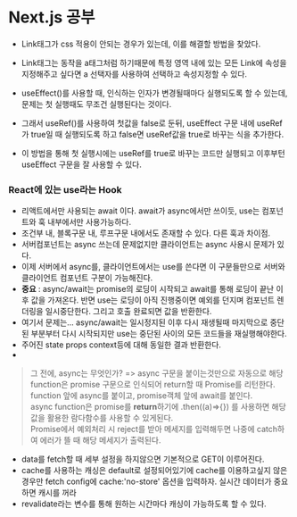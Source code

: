 # Next.js 공부
- Link태그가 css 적용이 안되는 경우가 있는데, 이를 해결할 방법을 찾았다.
- Link태그는 동작을 a태그처럼 하기때문에 특정 영역 내에 있는 모든 Link에 속성을 지정해주고 싶다면 a 선택자를 사용하여 선택하고 속성지정할 수 있다.

- useEffect()를 사용할 때, 인식하는 인자가 변경될때마다 실행되도록 할 수 있는데, 문제는 첫 실행때도 무조건 실행된다는 것이다.
- 그래서 useRef()를 사용하여 첫값을 false로 둔뒤, useEffect 구문 내에 useRef가 true일 때 실행되도록 하고 false면 useRef값을 true로 바꾸는 식을 추가한다.
- 이 방법을 통해 첫 실행시에는 useRef를 true로 바꾸는 코드만 실행되고 이후부턴 useEffect 구문을 잘 사용할 수 있다.

### React에 있는 use라는 Hook
- 리액트에서만 사용되는 await 이다. await가 async에서만 쓰이듯, use는 컴포넌트와 훅 내부에서만 사용가능하다.
- 조건부 내, 블록구문 내, 루프구문 내에서도 존재할 수 있다. 다른 훅과 차이점.
- 서버컴포넌트는 async 쓰는데 문제없지만 클라이언트는 async 사용시 문제가 있다.
- 이제 서버에서 async를, 클라이언트에서는 use를 쓴다면 이 구문들만으로 서버와 클라이언트 컴포넌트 구분이 가능해진다.  
- **중요** : async/await는 promise의 로딩이 시작되고 await를 통해 로딩이 끝난 이후 값을 가져온다. 반면 use는 로딩이 아직 진행중이면 예외를 던지며 컴포넌트 렌더링을 일시중단한다. 그리고 호출 완료되면 값을 반환한다.
- 여기서 문제는... async/await는 일시정지된 이후 다시 재생될때 마지막으로 중단된 부분부터 다시 시작되지만 use는 중단된 사이의 모든 코드들을 재실행해야한다.
- 주어진 state props context등에 대해 동일한 결과 반환한다.
- 

> 그 전에, async는 무엇인가? => async 구문을 붙이는것만으로 자동으로 해당 function은 promise 구문으로 인식되어 return할 때 Promise를 리턴한다.  
function 앞에 async를 붙이고, promise객체 앞에 await를 붙인다.  
async function은 promise를 **return**하기에 .then((a)=>{}) 를 사용하면 해당 값을 활용한 람다함수를 사용할 수 있게된다.  
Promise에서 예외처리 시 reject를 받아 메세지를 입력해두면 나중에 catch하여 에러가 뜰 때 해당 메세지가 출력된다.

- data를 fetch할 때 세부 설정을 하지않으면 기본적으로 GET이 이루어진다.     
- cache를 사용하는 캐싱은 default로 설정되어있기에 cache를 이용하고싶지 않은경우만 fetch config에 cache:'no-store' 옵션을 입력하자. 실시간 데이터가 중요하면 캐시를 꺼라
- revalidate라는 변수를 통해 원하는 시간마다 캐싱이 가능하도록 할 수 있다.